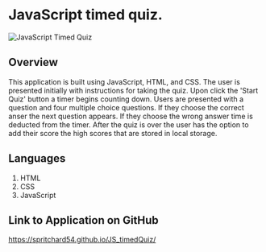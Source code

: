 # JavaScript timed quiz.

![JavaScript Timed Quiz](./images/Screenshot%202023-10-19%20at%209.39.46 PM.png)

## Overview
This application is built using JavaScript, HTML, and CSS. The user is presented initially with instructions for taking the quiz. Upon click the 'Start Quiz' button a timer begins counting down. Users are presented with a question and four multiple choice questions. If they choose the correct anser the next question appears. If they choose the wrong answer time is deducted from the timer. After the quiz is over the user has the option to add their score the high scores that are stored in local storage.

## Languages
1. HTML
2. CSS
3. JavaScript

## Link to Application on GitHub
https://spritchard54.github.io/JS_timedQuiz/

